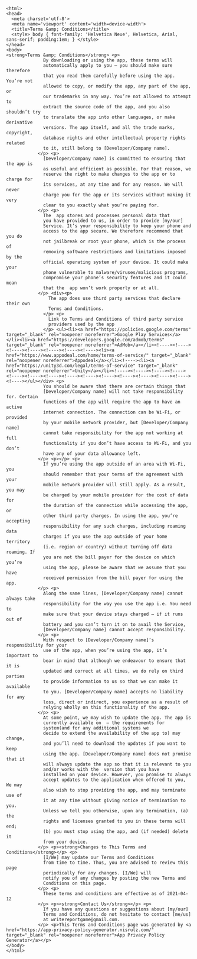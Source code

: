 <!DOCTYPE html>
    <html>
    <head>
      <meta charset='utf-8'>
      <meta name='viewport' content='width=device-width'>
      <title>Terms &amp; Conditions</title>
      <style> body { font-family: 'Helvetica Neue', Helvetica, Arial, sans-serif; padding:1em; } </style>
    </head>
    <body>
    <strong>Terms &amp; Conditions</strong> <p>
                  By downloading or using the app, these terms will
                  automatically apply to you – you should make sure therefore
                  that you read them carefully before using the app. You’re not
                  allowed to copy, or modify the app, any part of the app, or
                  our trademarks in any way. You’re not allowed to attempt to
                  extract the source code of the app, and you also shouldn’t try
                  to translate the app into other languages, or make derivative
                  versions. The app itself, and all the trade marks, copyright,
                  database rights and other intellectual property rights related
                  to it, still belong to [Developer/Company name].
                </p> <p>
                  [Developer/Company name] is committed to ensuring that the app is
                  as useful and efficient as possible. For that reason, we
                  reserve the right to make changes to the app or to charge for
                  its services, at any time and for any reason. We will never
                  charge you for the app or its services without making it very
                  clear to you exactly what you’re paying for.
                </p> <p>
                  The  app stores and processes personal data that
                  you have provided to us, in order to provide [my/our]
                  Service. It’s your responsibility to keep your phone and
                  access to the app secure. We therefore recommend that you do
                  not jailbreak or root your phone, which is the process of
                  removing software restrictions and limitations imposed by the
                  official operating system of your device. It could make your
                  phone vulnerable to malware/viruses/malicious programs,
                  compromise your phone’s security features and it could mean
                  that the  app won’t work properly or at all.
                </p> <div><p>
                    The app does use third party services that declare their own
                    Terms and Conditions.
                  </p> <p>
                    Link to Terms and Conditions of third party service
                    providers used by the app
                  </p> <ul><li><a href="https://policies.google.com/terms" target="_blank" rel="noopener noreferrer">Google Play Services</a></li><li><a href="https://developers.google.com/admob/terms" target="_blank" rel="noopener noreferrer">AdMob</a></li><!----><!----><!----><!----><!----><!----><!----><li><a href="https://www.appodeal.com/home/terms-of-service/" target="_blank" rel="noopener noreferrer">Appodeal</a></li><!----><li><a href="https://unity3d.com/legal/terms-of-service" target="_blank" rel="noopener noreferrer">Unity</a></li><!----><!----><!----><!----><!----><!----><!----><!----><!----><!----><!----><!----><!----><!----><!----></ul></div> <p>
                  You should be aware that there are certain things that
                  [Developer/Company name] will not take responsibility for. Certain
                  functions of the app will require the app to have an active
                  internet connection. The connection can be Wi-Fi, or provided
                  by your mobile network provider, but [Developer/Company name]
                  cannot take responsibility for the app not working at full
                  functionality if you don’t have access to Wi-Fi, and you don’t
                  have any of your data allowance left.
                </p> <p></p> <p>
                  If you’re using the app outside of an area with Wi-Fi, you
                  should remember that your terms of the agreement with your
                  mobile network provider will still apply. As a result, you may
                  be charged by your mobile provider for the cost of data for
                  the duration of the connection while accessing the app, or
                  other third party charges. In using the app, you’re accepting
                  responsibility for any such charges, including roaming data
                  charges if you use the app outside of your home territory
                  (i.e. region or country) without turning off data roaming. If
                  you are not the bill payer for the device on which you’re
                  using the app, please be aware that we assume that you have
                  received permission from the bill payer for using the app.
                </p> <p>
                  Along the same lines, [Developer/Company name] cannot always take
                  responsibility for the way you use the app i.e. You need to
                  make sure that your device stays charged – if it runs out of
                  battery and you can’t turn it on to avail the Service,
                  [Developer/Company name] cannot accept responsibility.
                </p> <p>
                  With respect to [Developer/Company name]’s responsibility for your
                  use of the app, when you’re using the app, it’s important to
                  bear in mind that although we endeavour to ensure that it is
                  updated and correct at all times, we do rely on third parties
                  to provide information to us so that we can make it available
                  to you. [Developer/Company name] accepts no liability for any
                  loss, direct or indirect, you experience as a result of
                  relying wholly on this functionality of the app.
                </p> <p>
                  At some point, we may wish to update the app. The app is
                  currently available on  – the requirements for
                  system(and for any additional systems we
                  decide to extend the availability of the app to) may change,
                  and you’ll need to download the updates if you want to keep
                  using the app. [Developer/Company name] does not promise that it
                  will always update the app so that it is relevant to you
                  and/or works with the  version that you have
                  installed on your device. However, you promise to always
                  accept updates to the application when offered to you, We may
                  also wish to stop providing the app, and may terminate use of
                  it at any time without giving notice of termination to you.
                  Unless we tell you otherwise, upon any termination, (a) the
                  rights and licenses granted to you in these terms will end;
                  (b) you must stop using the app, and (if needed) delete it
                  from your device.
                </p> <p><strong>Changes to This Terms and Conditions</strong></p> <p>
                  [I/We] may update our Terms and Conditions
                  from time to time. Thus, you are advised to review this page
                  periodically for any changes. [I/We] will
                  notify you of any changes by posting the new Terms and
                  Conditions on this page.
                </p> <p>
                  These terms and conditions are effective as of 2021-04-12
                </p> <p><strong>Contact Us</strong></p> <p>
                  If you have any questions or suggestions about [my/our]
                  Terms and Conditions, do not hesitate to contact [me/us]
                  at writereportgame@gmail.com.
                </p> <p>This Terms and Conditions page was generated by <a href="https://app-privacy-policy-generator.nisrulz.com/" target="_blank" rel="noopener noreferrer">App Privacy Policy Generator</a></p>
    </body>
    </html>
      
